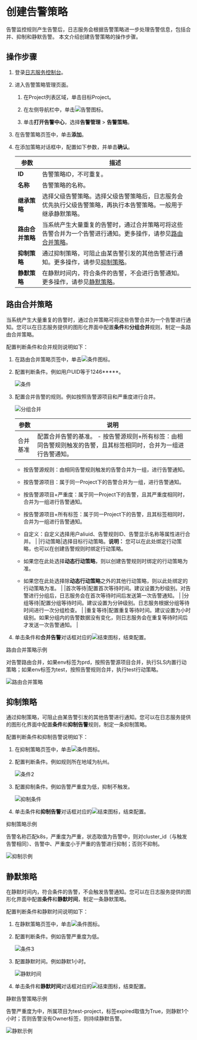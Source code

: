 # 创建告警策略

告警监控规则产生告警后，日志服务会根据告警策略进一步处理告警信息，包括合并、抑制和静默告警。 本文介绍创建告警策略的操作步骤。

## 操作步骤

1.  登录[日志服务控制台](https://sls.console.aliyun.com)。

2.  进入告警策略管理页面。

    1.  在Project列表区域，单击目标Project。

    2.  在左侧导航栏中，单击![告警](https://static-aliyun-doc.oss-accelerate.aliyuncs.com/assets/img/zh-CN/9918525161/p110115.png)图标。

    3.  单击**打开告警中心**，选择**告警管理** \> **告警策略**。

3.  在告警策略页签中，单击**添加**。

4.  在添加策略对话框中，配置如下参数，并单击**确认**。

    |参数|描述|
    |--|--|
    |**ID**|告警策略ID，不可重复。|
    |**名称**|告警策略的名称。|
    |**继承策略**|选择父级告警策略。选择父级告警策略后，日志服务会优先执行父级告警策略，再执行本告警策略。一般用于继承静默策略。 |
    |**路由合并策略**|当系统产生大量重复的告警时，通过合并策略可将这些告警合并为一个告警进行通知。更多操作，请参见[路由合并策略](#section_vru_v38_f6x)。|
    |**抑制策略**|通过抑制策略，可阻止由某告警引发的其他告警进行通知。更多操作，请参见[抑制策略](#section_db8_0tu_zun)。|
    |**静默策略**|在静默时间内，符合条件的告警，不会进行告警通知。更多操作，请参见[静默策略](#section_o2v_vkj_9ct)。|


## 路由合并策略

当系统产生大量重复的告警时，通过合并策略可将这些告警合并为一个告警进行通知。您可以在日志服务提供的图形化界面中配置**条件**和**分组合并**规则，制定一条路由合并策略。

配置判断条件和合并规则说明如下：

1.  在路由合并策略页签中，单击![条件](https://static-aliyun-doc.oss-accelerate.aliyuncs.com/assets/img/zh-CN/3387034161/p243402.png)图标。
2.  配置判断条件。例如用户UID等于1246\*\*\*\*\*。

    ![条件](https://static-aliyun-doc.oss-accelerate.aliyuncs.com/assets/img/zh-CN/5804846161/p254075.png)

3.  配置合并告警的规则。例如按照告警源项目和严重度进行合并。

    ![分组合并](https://static-aliyun-doc.oss-accelerate.aliyuncs.com/assets/img/zh-CN/5804846161/p254076.png)

    |参数|说明|
    |--|--|
    |合并基准|配置合并告警的基准。    -   按告警源规则+所有标签：由相同告警规则触发的告警，且其标签相同时，合并为一组进行告警通知。
    -   按告警源规则：由相同告警规则触发的告警合并为一组，进行告警通知。
    -   按告警源项目：属于同一Project下的告警合并为一组，进行告警通知。
    -   按告警源项目+严重度：属于同一Project下的告警，且其严重度相同时，合并为一组进行告警通知。
    -   按告警源项目+所有标签：属于同一Project下的告警，且其标签相同时，合并为一组进行告警通知。
    -   自定义：自定义选择用户aliuid、告警规则ID、告警显示名称等属性进行合并。 |
    |行动策略|选择目标行动策略。**说明：** 您可以在此处绑定行动策略，也可以在创建告警规则时绑定行动策略。

    -   如果您在此处选择**动态行动策略**，则以创建告警规则时绑定的行动策略为准。
    -   如果您在此处选择除**动态行动策略**之外的其他行动策略，则以此处绑定的行动策略为准。 |
    |首次等待|配置首次等待时间。建议设置为秒级别。对告警进行分组后，日志服务会在首次等待时间后发送第一次告警通知。 |
    |分组等待|配置分组等待时间。建议设置为分钟级别。日志服务根据分组等待时间进行一次分组检查。 |
    |重复等待|配置重复等待时间。建议设置为小时级别。如果分组内的告警数据没有变化，则日志服务会在重复等待时间后才发送一次告警通知。 |

4.  单击条件和**合并告警**对话框对应的![结束 ](https://static-aliyun-doc.oss-accelerate.aliyuncs.com/assets/img/zh-CN/3387034161/p243468.png)图标，结束配置。

路由合并策略示例

对告警路由合并，如果env标签为prd，按照告警源项目合并，执行SLS内置行动策略；如果env标签为test，按照告警规则合并，执行test行动策略。

![路由合并策略](https://static-aliyun-doc.oss-accelerate.aliyuncs.com/assets/img/zh-CN/3065056161/p254114.png)

## 抑制策略

通过抑制策略，可阻止由某告警引发的其他告警进行通知。您可以在日志服务提供的图形化界面中配置**条件**和**抑制告警**规则，制定一条抑制策略。

配置判断条件和抑制告警说明如下：

1.  在抑制策略页签中，单击![条件](https://static-aliyun-doc.oss-accelerate.aliyuncs.com/assets/img/zh-CN/3387034161/p243402.png)图标。
2.  配置判断条件。例如规则所在地域为杭州。

    ![条件2](https://static-aliyun-doc.oss-accelerate.aliyuncs.com/assets/img/zh-CN/5804846161/p254080.png)

3.  配置抑制条件。例如告警严重度为低，抑制不触发。

    ![抑制条件](https://static-aliyun-doc.oss-accelerate.aliyuncs.com/assets/img/zh-CN/5804846161/p254085.png)

4.  单击条件和**抑制告警**对话框对应的![结束 ](https://static-aliyun-doc.oss-accelerate.aliyuncs.com/assets/img/zh-CN/3387034161/p243468.png)图标，结束配置。

抑制策略示例

告警名称匹配k8s，严重度为严重，状态取值为告警中，则对cluster\_id（与触发告警相同）、告警中、严重度小于严重的告警进行抑制；否则不抑制。

![抑制示例](https://static-aliyun-doc.oss-accelerate.aliyuncs.com/assets/img/zh-CN/5804846161/p254103.png)

## 静默策略

在静默时间内，符合条件的告警，不会触发告警通知。您可以在日志服务提供的图形化界面中配置**条件**和**静默时间**，制定一条静默策略。

配置判断条件和静默时间说明如下：

1.  在静默策略页签中，单击![条件](https://static-aliyun-doc.oss-accelerate.aliyuncs.com/assets/img/zh-CN/3387034161/p243402.png)图标。
2.  配置判断条件。例如告警严重度为低。

    ![条件3](https://static-aliyun-doc.oss-accelerate.aliyuncs.com/assets/img/zh-CN/5804846161/p254087.png)

3.  配置静默时间。例如静默1小时。

    ![静默时间](https://static-aliyun-doc.oss-accelerate.aliyuncs.com/assets/img/zh-CN/5804846161/p254088.png)

4.  单击条件和**静默时间**对话框对应的![结束 ](https://static-aliyun-doc.oss-accelerate.aliyuncs.com/assets/img/zh-CN/3387034161/p243468.png)图标，结束配置。

静默告警策略示例

告警严重度为中，所属项目为test-project，标签expired取值为True，则静默1个小时；否则告警没有Owner标签，则持续静默告警。

![静默示例](https://static-aliyun-doc.oss-accelerate.aliyuncs.com/assets/img/zh-CN/6804846161/p254101.png)

